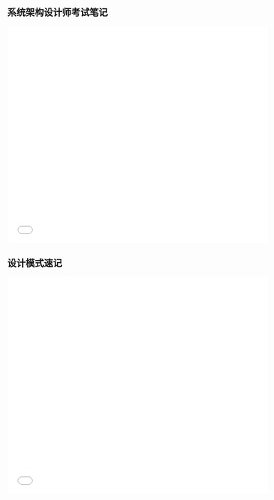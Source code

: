 ## 系统架构设计师考试笔记
<embed src="_files%2F%E7%B3%BB%E7%BB%9F%E6%9E%B6%E6%9E%84%E8%AE%BE%E8%AE%A1%E5%B8%88%E8%80%83%E8%AF%95%E7%AC%94%E8%AE%B0.pdf" width="600" height="500" alt="pdf" pluginspage="http://www.adobe.com/products/acrobat/readstep2.html">

## 设计模式速记
<embed src="_files%2F%E8%AE%BE%E8%AE%A1%E6%A8%A1%E5%BC%8F%E9%80%9F%E8%AE%B0.pdf" width="600" height="500" alt="pdf" pluginspage="http://www.adobe.com/products/acrobat/readstep2.html">